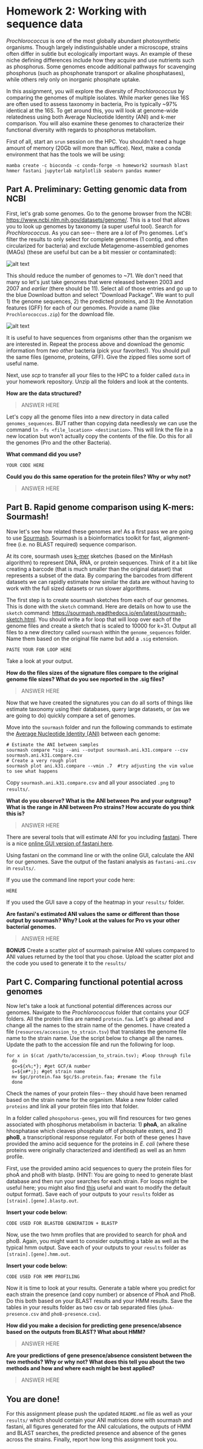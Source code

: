# Homework 2: Working with sequence data

*Prochlorococcus* is one of the most globally abundant photosynthetic organisms. Though largely indistinguishable under a microscope, strains often differ in subtle but ecologically important ways. An example of these niche defining differences include how they acquire and use nutrients such as phosphorus. Some genomes encode additional pathways for scavenging phosphorus (such as phosphonate transport or alkaline phosphatases), while others rely only on inorganic phosphate uptake.

In this assignment, you will explore the diversity of *Prochlorococcus* by comparing the genomes of multiple isolates. While marker genes like 16S are often used to assess taxonomy in bacteria, Pro is typically ~97% identical at the 16S. To get around this, you will look at genome-wide relatedness using both Average Nucleotide Identity (ANI) and k-mer comparison. You will also examine these genomes to characterize their functional diversity with regards to phosphorus metabolism.

First of all, start an `srun` session on the HPC. You shouldn't need a huge amount of memory (20Gb will more than suffice). Next, make a conda environment that has the tools we will be using:

```
mamba create -c bioconda -c conda-forge -n homework2 sourmash blast hmmer fastani jupyterlab matplotlib seaborn pandas mummer
```

## Part A. Preliminary: Getting genomic data from NCBI

First, let's grab some genomes. Go to the genome browser from the NCBI: https://www.ncbi.nlm.nih.gov/datasets/genome/. This is a tool that allows you to look up genomes by taxonomy (a super useful tool). Search for *Prochlorococcus*. As you can see-- there are a *lot* of Pro genomes. Let's filter the results to only select for complete genomes (1 contig, and often circularized for bacteria) and exclude Metagenome-assembled genomes (MAGs) (these are useful but can be a bit messier or contaminated):

![alt text](images/genome-filter.png)

This should reduce the number of genomes to ~71. We don't need that many so let's just take genomes that were released between 2003 and 2007 and *earlier* (there should be 11). Select all of those entries and go up to the blue Download button and select "Download Package". We want to pull 1) the genome sequences, 2) the predicted proteins, and 3) the Annotation features (GFF) for each of our genomes. Provide a name (like `Prochlorococcus.zip`) for the download file.

![alt text](images/download.png)

It is useful to have sequences from organisms other than the organism we are interested in. Repeat the process above and download the genomic information from *two other* bacteria (pick your favorites!). You should pull the same files (genome, proteins, GFF). Give the zipped files some sort of useful name.

Next, use *scp* to transfer all your files to the HPC to a folder called `data` in your homework repository. Unzip all the folders and look at the contents.

**How are the data structured?**
> ANSWER HERE

Let's copy all the genome files into a new directory in data called `genomes_sequences`. BUT rather than copying data needlessly we can use the command `ln -fs <file_location> <destination>`. This will link the file in a new location but won't actually copy the contents of the file. Do this for all the genomes (Pro and the other Bacteria).

**What command did you use?**
```
YOUR CODE HERE
```

**Could you do this same operation for the protein files? Why or why not?**
> ANSWER HERE

## Part B. Rapid genome comparison using K-mers: Sourmash!

Now let's see how related these genomes are! As a first pass we are going to use [Sourmash](https://sourmash.readthedocs.io/en/latest/). Sourmash is a bioinformatics toolkit for fast, alignment-free (i.e. no BLAST required) sequence comparison.

At its core, sourmash uses [k-mer](https://en.wikipedia.org/wiki/K-mer) sketches (based on the MinHash algorithm) to represent DNA, RNA, or protein sequences. Think of it a bit like creating a barcode (that is much smaller than the original dataset) that represents a subset of the data. By comparing the barcodes from different datasets we can rapidly estimate how similar the data are without having to work with the full sized datasets or run slower algorithms.

The first step is to create sourmash sketches from each of our genomes. This is done with the `sketch` command. Here are details on how to use the `sketch` command: https://sourmash.readthedocs.io/en/latest/sourmash-sketch.html. You should write a for loop that will loop over each of the genome files and create a sketch that is scaled to 10000 for k=31. Output all files to a new directory called `sourmash` within the `genome_sequences` folder. Name them based on the original file name but add a `.sig` extension.

```
PASTE YOUR FOR LOOP HERE
```

Take a look at your output.

**How do the files sizes of the signature files compare to the original genome file sizes? What do you see reported in the .sig files?**

> ANSWER HERE

Now that we have created the signatures you can do all sorts of things like estimate taxonomy using their databases, query large datasets, or (as we are going to do) quickly compare a set of genomes.

Move into the `sourmash` folder and run the following commands to estimate the [Average Nucleotide Identity (ANI)]() between each genome:

```
# Estimate the ANI between samples
sourmash compare *sig --ani --output sourmash.ani.k31.compare --csv  sourmash.ani.k31.compare.csv
# Create a very rough plot
sourmash plot ani.k31.compare --vmin .7  #try adjusting the vim value to see what happens
```

Copy `sourmash.ani.k31.compare.csv` and all your associated `.png` to `results/`.

**What do you observe? What is the ANI between Pro and your outgroup? What is the range in ANI between Pro strains? How accurate do you think this is?**

> ANSWER HERE

There are several tools that will estimate ANI for you including [fastani](https://github.com/ParBLiSS/FastANI). There is a nice [online GUI version of fastani here](https://gtdb.ecogenomic.org/tools/fastani?job-id=1).

Using fastani on the command line or with the online GUI, calculate the ANI for our genomes. Save the output of the fastani analysis as `fastani-ani.csv` in `results/`.

If you use the command line report your code here:

```
HERE
```

If you used the GUI save a copy of the heatmap in your `results/` folder.

**Are fastani's estimated ANI values the same or different than those output by sourmash?  Why? Look at the values for Pro vs your other bacterial genomes.**

> ANSWER HERE

**BONUS** Create a scatter plot of sourmash pairwise ANI values compared to ANI values returned by the tool that you chose. Upload the scatter plot and the code you used to generate it to the `results/`

## Part C. Comparing functional potential across genomes

Now let's take a look at functional potential differences across our genomes. Navigate to the *Prochlorococcus* folder that contains your GCF folders. All the protein files are named `protein.faa`. Let's go ahead and change all the names to the strain name of the genomes. I have created a file (`resources/accession_to_strain.tsv`) that translates the genome file name to the strain name. Use the script below to change all the names. Update the path to the accession file and run the following for loop.

```
for x in $(cat /path/to/accession_to_strain.tsv); #loop through file
  do
  gc=${x%;*}; #get GCF/A number
  s=${x#*;}; #get strain name
  mv $gc/protein.faa $gc/$s.protein.faa; #rename the file
  done
```

Check the names of your protein files-- they should have been renamed based on the strain name for the organism. Make a new folder called `proteins` and link all your protein files into that folder.

In a folder called `phospohorus-genes`, you will find resources for two genes associated with phosphorus metabolism in bacteria: 1) **phoA**, an alkaline hhosphatase which cleaves phosphate off of phosphate esters, and 2) **phoB**, a transcriptional response regulator. For both of these genes I have provided the amino acid sequence for the proteins in *E. coli* (where these proteins were originally characterized and identified) as well as an hmm profile.

First, use the provided amino acid sequences to query the protein files for phoA and phoB with blastp. (HINT: You are going to need to generate blast database and then run your searches for each strain. For loops might be useful here; you might also find [this](https://open.oregonstate.education/computationalbiology/chapter/command-line-blast/) useful and want to modify the default output format). Save each of your outputs to your `results` folder as `[strain].[gene].blastp.out`.

**Insert your code below:**

```
CODE USED FOR BLASTDB GENERATION + BLASTP
```

Now, use the two hmm profiles that are provided to search for phoA and phoB. Again, you might want to consider outputting a table as well as the typical hmm output. Save each of your outputs to your `results` folder as `[strain].[gene].hmm.out`.

**Insert your code below:**

```
CODE USED FOR HMM PROFILING
```

Now it is time to look at your results. Generate a table where you predict for each strain the presence (and copy number) or absence of PhoA and PhoB. Do this both based on your BLAST results and your HMM results. Save the tables in your results folder as two csv or tab separated files (`phoA-presence.csv` and `phoB-presence.csv`).

**How did you make a decision for predicting gene presence/absence based on the outputs from BLAST? What about HMM?**

> ANSWER HERE

**Are your predictions of gene presence/absence consistent between the two methods? Why or why not? What does this tell you about the two methods and how and where each might be best applied?**

> ANSWER HERE

## You are done!
For this assignment please push the updated `README.md` file as well as your `results/` which should contain your ANI matrices done with sourmash and fastani, all figures generated for the ANI calculations, the outputs of HMM and BLAST searches, the predicted presence and absence of the genes across the strains. Finally, report how long this assignment took you. 

